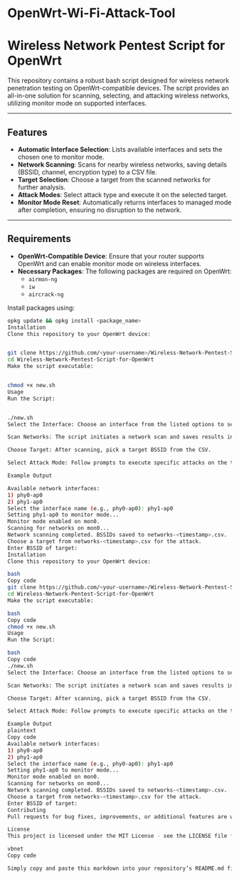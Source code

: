 # OpenWrt-Wi-Fi-Attack-Tool
# Wireless Network Pentest Script for OpenWrt

This repository contains a robust bash script designed for wireless network penetration testing on OpenWrt-compatible devices. The script provides an all-in-one solution for scanning, selecting, and attacking wireless networks, utilizing monitor mode on supported interfaces.

---

## Features
- **Automatic Interface Selection**: Lists available interfaces and sets the chosen one to monitor mode.
- **Network Scanning**: Scans for nearby wireless networks, saving details (BSSID, channel, encryption type) to a CSV file.
- **Target Selection**: Choose a target from the scanned networks for further analysis.
- **Attack Modes**: Select attack type and execute it on the selected target.
- **Monitor Mode Reset**: Automatically returns interfaces to managed mode after completion, ensuring no disruption to the network.

---

## Requirements
- **OpenWrt-Compatible Device**: Ensure that your router supports OpenWrt and can enable monitor mode on wireless interfaces.
- **Necessary Packages**: The following packages are required on OpenWrt:
  - `airmon-ng`
  - `iw`
  - `aircrack-ng`

Install packages using:
```bash
opkg update && opkg install <package_name>
Installation
Clone this repository to your OpenWrt device:


git clone https://github.com/<your-username>/Wireless-Network-Pentest-Script-for-OpenWrt.git
cd Wireless-Network-Pentest-Script-for-OpenWrt
Make the script executable:


chmod +x new.sh
Usage
Run the Script:


./new.sh
Select the Interface: Choose an interface from the listed options to set in monitor mode.

Scan Networks: The script initiates a network scan and saves results in a CSV file.

Choose Target: After scanning, pick a target BSSID from the CSV.

Select Attack Mode: Follow prompts to execute specific attacks on the target.

Example Output

Available network interfaces:
1) phy0-ap0
2) phy1-ap0
Select the interface name (e.g., phy0-ap0): phy1-ap0
Setting phy1-ap0 to monitor mode...
Monitor mode enabled on mon0.
Scanning for networks on mon0...
Network scanning completed. BSSIDs saved to networks-<timestamp>.csv.
Choose a target from networks-<timestamp>.csv for the attack.
Enter BSSID of target:
Installation
Clone this repository to your OpenWrt device:

bash
Copy code
git clone https://github.com/<your-username>/Wireless-Network-Pentest-Script-for-OpenWrt.git
cd Wireless-Network-Pentest-Script-for-OpenWrt
Make the script executable:

bash
Copy code
chmod +x new.sh
Usage
Run the Script:

bash
Copy code
./new.sh
Select the Interface: Choose an interface from the listed options to set in monitor mode.

Scan Networks: The script initiates a network scan and saves results in a CSV file.

Choose Target: After scanning, pick a target BSSID from the CSV.

Select Attack Mode: Follow prompts to execute specific attacks on the target.

Example Output
plaintext
Copy code
Available network interfaces:
1) phy0-ap0
2) phy1-ap0
Select the interface name (e.g., phy0-ap0): phy1-ap0
Setting phy1-ap0 to monitor mode...
Monitor mode enabled on mon0.
Scanning for networks on mon0...
Network scanning completed. BSSIDs saved to networks-<timestamp>.csv.
Choose a target from networks-<timestamp>.csv for the attack.
Enter BSSID of target:
Contributing
Pull requests for bug fixes, improvements, or additional features are welcome. For major changes, please open an issue first to discuss your ideas.

License
This project is licensed under the MIT License - see the LICENSE file for details.

vbnet
Copy code

Simply copy and paste this markdown into your repository’s README.md file, and customize it as needed! Let me know if you want further help with sections or formatting.












